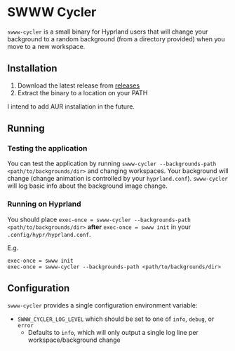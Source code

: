 # SWWW Cycler

`swww-cycler` is a small binary for Hyprland users that will change your background to a random background (from a directory provided) when you move to a new workspace.

## Installation

1) Download the latest release from [releases](https://github.com/Mjb141/swww-cycler/releases/latest)
2) Extract the binary to a location on your PATH

I intend to add AUR installation in the future.

## Running

### Testing the application

You can test the application by running `swww-cycler --backgrounds-path <path/to/backgrounds/dir>` and changing workspaces. Your background will change (change animation is controlled by your `hyprland.conf`). `swww-cycler` will log basic info about the background image change.

### Running on Hyprland

You should place `exec-once = swww-cycler --backgrounds-path <path/to/backgrounds/dir>` **after** `exec-once = swww init` in your `.config/hypr/hyprland.conf`.

E.g.
```
exec-once = swww init
exec-once = swww-cycler --backgrounds-path <path/to/backgrounds/dir>
```

## Configuration

`swww-cycler` provides a single configuration environment variable:

* `SWWW_CYCLER_LOG_LEVEL` which should be set to one of `info`, `debug`, or `error`
  * Defaults to `info`, which will only output a single log line per workspace/background change

